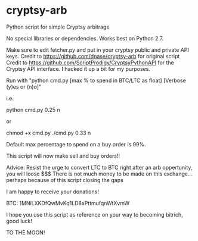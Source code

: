 cryptsy-arb
===========

Python script for simple Cryptsy arbitrage

No special libraries or dependencies. Works best on Python 2.7.

Make sure to edit fetcher.py and put in your cryptsy public and private API keys.
Credit to https://github.com/dnase/cryptsy-arb for original script
Credit to https://github.com/ScriptProdigy/CryptsyPythonAPI for the Cryptsy API interface. I hacked it up a bit for my purposes.

Run with "python cmd.py [max % to spend in BTC/LTC as float] [Verbose (y)es or (n)o]"

i.e.

python cmd.py 0.25 n

or

chmod +x cmd.py
./cmd.py 0.33 n

Default max percentage to spend on a buy order is 99%.

This script will now make sell and buy orders!!

Advice: Resist the urge to convert LTC to BTC right after an arb oppertunity, you will loose $$$
There is not much money to be made on this exchange... perhaps because of this script closing the gaps

I am happy to receive your donations! 

BTC:
1MNiLXKDfQwMvKq1LD8xPttmufqnWtXvmW

I hope you use this script as reference on your way to becoming bitrich, good luck!

TO THE MOON!
